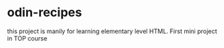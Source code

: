 # odin-recipes
this project is manily for learning elementary level HTML. First mini project in TOP course